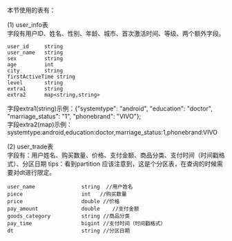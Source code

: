 本节使用的表有： 

(1) user_info表  
字段有用户ID、姓名、性别、年龄、城市、首次激活时间、等级、两个额外字段。  
```hql
user_id     string
user_name   string
sex         string
age         int
city        string
firstActiveTime string
level       string
extra1      string
extra2      map<string,string>
```
字段extra1(string)示例：{"systemtype": "android", "education": "doctor", "marriage_status": "1", "phonebrand": "VIVO"};  
字段extra2(map)示例：systemtype:android,education:doctor,marriage_status:1,phonebrand:VIVO  

(2) user_trade表  
字段有：用户姓名、购买数量、价格、支付金额、商品分类、支付时间（时间戳格式）、分区日期
tips：看到partition 应该注意到，这是个分区表，在查询的时候需要对dt进行限定。  
```hql
user_name               string  //用户姓名
piece                   int   //购买数量
price                   double //价格 
pay_amount              double    //支付金额
goods_category          string //商品分类
pay_time                bigint //支付时间（时间戳格式）
dt                      string //分区日期
```